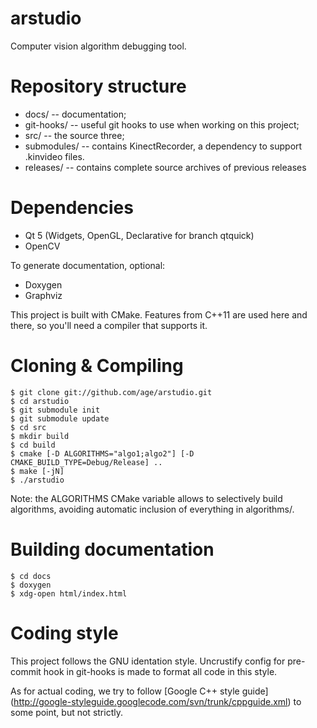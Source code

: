 arstudio
=====

Computer vision algorithm debugging tool.

Repository structure
=====

- docs/       -- documentation;
- git-hooks/  -- useful git hooks to use when working on this project;
- src/        -- the source three;
- submodules/ -- contains KinectRecorder, a dependency to support .kinvideo files.
- releases/   -- contains complete source archives of previous releases

Dependencies
=====

- Qt 5 (Widgets, OpenGL, Declarative for branch qtquick)
- OpenCV

To generate documentation, optional:

- Doxygen
- Graphviz

This project is built with CMake. Features from C++11 are used here and there,
so you'll need a compiler that supports it.

Cloning & Compiling
=====

	$ git clone git://github.com/age/arstudio.git
	$ cd arstudio
	$ git submodule init
	$ git submodule update
	$ cd src
	$ mkdir build
	$ cd build
	$ cmake [-D ALGORITHMS="algo1;algo2"] [-D CMAKE_BUILD_TYPE=Debug/Release] ..
	$ make [-jN]
	$ ./arstudio

Note: the ALGORITHMS CMake variable allows to selectively build algorithms,
avoiding automatic inclusion of everything in algorithms/.

Building documentation
=====

	$ cd docs
	$ doxygen
	$ xdg-open html/index.html

Coding style
=====

This project follows the GNU identation style. Uncrustify config for pre-commit
hook in git-hooks is made to format all code in this style.

As for actual coding, we try to follow [Google C++ style guide]
(http://google-styleguide.googlecode.com/svn/trunk/cppguide.xml) to some point,
but not strictly.

